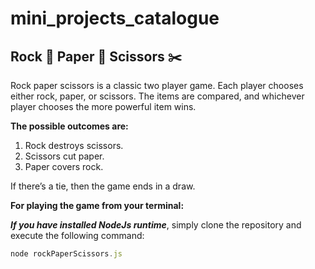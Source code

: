 # mini_projects_catalogue
## Rock 🗿 Paper 🧻  Scissors ✂️
Rock paper scissors is a classic two player game. Each player chooses either rock, paper, or scissors. The items are compared, and whichever player chooses the more powerful item wins.

<strong>The possible outcomes are:</strong>
<ol>
  <li>Rock destroys scissors.</li>
  <li>Scissors cut paper.</li>
  <li>Paper covers rock.</li>
</ol>

If there’s a tie, then the game ends in a draw.

<strong>For playing the game from your terminal:</strong>

***If you have installed NodeJs runtime***, simply clone the repository and execute the following command:

```javascript
node rockPaperScissors.js
```
